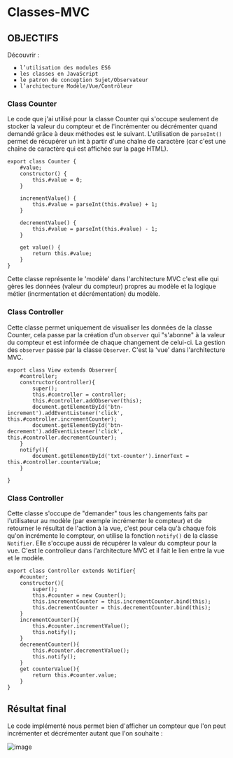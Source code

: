 # Classes-MVC

## OBJECTIFS 

Découvrir : 

      ▪ l’utilisation des modules ES6
      ▪ les classes en JavaScript
      ▪ le patron de conception Sujet/Observateur
      ▪ l’architecture Modèle/Vue/Contrôleur

### Class Counter

Le code que j'ai utilisé pour la classe Counter qui s'occupe seulement de stocker la valeur du compteur et de l'incrémenter ou décrémenter quand demandé grâce à deux méthodes est le suivant. L'utilisation de `parseInt()` permet de récupérer un int à partir d'une chaîne de caractère (car c'est une chaîne de caractère qui est affichée sur la page HTML).

```
export class Counter {
    #value;
    constructor() {
        this.#value = 0;
    }

    incrementValue() {
        this.#value = parseInt(this.#value) + 1;
    }

    decrementValue() {
        this.#value = parseInt(this.#value) - 1;
    }

    get value() {
        return this.#value;
    }
}
```
Cette classe représente le 'modèle' dans l'architecture MVC c'est elle qui gères les données (valeur du compteur) propres au modèle et la logique métier (incrmentation et décrémentation) du modèle.

### Class Controller

Cette classe permet uniquement de visualiser les données de la classe Counter, cela passe par la création d'un `observer` qui "s'abonne" à la valeur du compteur et est informée de chaque changement de celui-ci. La gestion des `observer` passe par la classe `Observer`. C'est la 'vue' dans l'architecture MVC.

```
export class View extends Observer{
    #controller;
    constructor(controller){
        super();
        this.#controller = controller;
        this.#controller.addObserver(this);
        document.getElementById('btn-increment').addEventListener('click', this.#controller.incrementCounter);
        document.getElementById('btn-decrement').addEventListener('click', this.#controller.decrementCounter);
    }
    notify(){
        document.getElementById('txt-counter').innerText = this.#controller.counterValue;   
    }

}
```

### Class Controller

Cette classe s'occupe de "demander" tous les changements faits par l'utilisateur au modèle (par exemple incrémenter le compteur) et de retourner le résultat de l'action à la vue, c'est pour cela qu'à chaque fois qu'on incrémente le compteur, on utilise la fonction `notify()` de la classe `Notifier`. Elle s'occupe aussi de récupérer la valeur du compteur pour la vue. C'est le controlleur dans l'architecture MVC et il fait le lien entre la vue et le modèle.

```
export class Controller extends Notifier{
    #counter;
    constructor(){
        super();
        this.#counter = new Counter();
        this.incrementCounter = this.incrementCounter.bind(this);
        this.decrementCounter = this.decrementCounter.bind(this);
    }
    incrementCounter(){
        this.#counter.incrementValue();
        this.notify();
    }
    decrementCounter(){
        this.#counter.decrementValue();
        this.notify();
    }
    get counterValue(){
        return this.#counter.value;
    }
}
```

## Résultat final

Le code implémenté nous permet bien d'afficher un compteur que l'on peut incrémenter et décrémenter autant que l'on souhaite : 

![image](https://github.com/Tom-D04/Classes-MVC/assets/84025296/d9b049f2-fa42-423f-93cb-89a0b6c4f15a)


